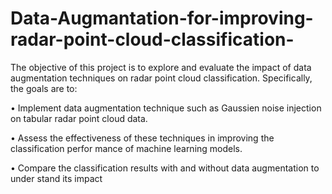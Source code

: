 # Data-Augmantation-for-improving-radar-point-cloud-classification-
 The objective of this project is to explore and evaluate the impact of data augmentation
 techniques on radar point cloud classification. Specifically, the goals are to:
 
 • Implement data augmentation technique such as Gaussien noise
 injection on tabular radar point cloud data.
 
 • Assess the effectiveness of these techniques in improving the classification perfor
mance of machine learning models.

 • Compare the classification results with and without data augmentation to under
stand its impact
